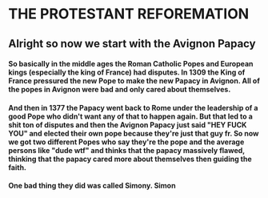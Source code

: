 # THE PROTESTANT REFOREMATION 
## Alright so now we start with the Avignon Papacy
#### So basically in the middle ages the Roman Catholic Popes and European kings (especially the king of France) had disputes. In 1309 the King of France pressured the new Pope to make the new Papacy in Avignon. All of the popes in Avignon were bad and only cared about themselves.

#### And then in 1377 the Papacy went back to Rome under the leadership of a good Pope who didn't want any of that to happen again. But that led to a shit ton of disputes and then the Avignon Papacy just said "HEY FUCK YOU" and elected their own pope because they're just that guy fr. So now we got two different Popes who say they're the pope and the average persons like "dude wtf" and thinks that the papacy massively flawed, thinking that the papacy cared more about themselves then guiding the faith.

#### One bad thing they did was called Simony. Simon